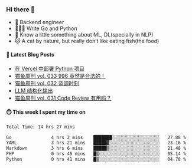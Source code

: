 ### Hi there 👋

- 🔧 Backend engineer
- 👨🏻‍💻 Write Go and Python
- 🔭 Know a little something about ML, DL(specially in NLP)
- 🐱 A cat by nature, but really don’t like eating fish(the food)

#### 📖 Latest Blog Posts
<!-- BLOG-POST-LIST:START -->
- [在 Vercel 中部署 Python 项目](https://ameow.xyz/archives/deploy-python-project-on-vercel)
- [猫鱼周刊 vol. 033 996 竟然是合法的！](https://ameow.xyz/archives/weekly-033)
- [猫鱼周刊 vol. 032 蓝调时刻](https://ameow.xyz/archives/weekly-032)
- [LLM 结构化输出](https://ameow.xyz/archives/llm-structural-output)
- [猫鱼周刊 vol. 031 Code Review 有用吗？](https://ameow.xyz/archives/weekly-031)
<!-- BLOG-POST-LIST:END -->

#### ⏱️ This week I spent my time on
<!--START_SECTION:waka-->

```txt
Total Time: 14 hrs 27 mins

Go               4 hrs 2 mins    ███████░░░░░░░░░░░░░░░░░░   27.88 %
YAML             3 hrs 21 mins   █████▓░░░░░░░░░░░░░░░░░░░   23.16 %
Markdown         3 hrs 6 mins    █████▒░░░░░░░░░░░░░░░░░░░   21.48 %
PHP              0 hrs 45 mins   █▒░░░░░░░░░░░░░░░░░░░░░░░   05.14 %
Python           0 hrs 41 mins   █▒░░░░░░░░░░░░░░░░░░░░░░░   04.78 %
```

<!--END_SECTION:waka-->

<!--
**LeslieLeung/LeslieLeung** is a ✨ _special_ ✨ repository because its `README.md` (this file) appears on your GitHub profile.

Here are some ideas to get you started:

- 🔭 I’m currently working on ...
- 🌱 I’m currently learning ...
- 👯 I’m looking to collaborate on ...
- 🤔 I’m looking for help with ...
- 💬 Ask me about ...
- 📫 How to reach me: ...
- 😄 Pronouns: ...
- ⚡ Fun fact: ...
-->
